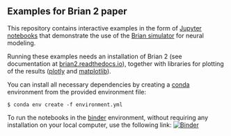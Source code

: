 Examples for Brian 2 paper
--------------------------

This repository contains interactive examples in the form of [Jupyter notebooks]() that demonstrate
the use of the [Brian simulator](http://briansimulator.org) for neural modeling.

Running these examples needs an installation of Brian 2 (see documentation at 
[brian2.readthedocs.io](https://brian2.readthedocs.io)), together with libraries
for plotting of the results ([plotly](https://plot.ly/) and [matplotlib](https://matplotlib.org/)).

You can install all necessary dependencies by creating a [conda](https://conda.io) environment from the provided environment file:

```shell
$ conda env create -f environment.yml
```

To run the notebooks in the [binder](https://mybinder.org/) environment, without requiring any installation on your local computer, use the following link: 
[![Binder](https://mybinder.org/badge_logo.svg)](https://mybinder.org/v2/gh/brian-team/brian2_paper_examples/master)
